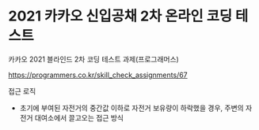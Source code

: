 # 2021 카카오 신입공채 2차 온라인 코딩 테스트

카카오 2021 블라인드 2차 코딩 테스트 과제(프로그래머스)

https://programmers.co.kr/skill_check_assignments/67



접근 로직 

- 초기에 부여된 자전거의 중간값 이하로 자전거 보유량이 하락했을 경우, 주변의 자전거 대여소에서 끌고오는 접근 방식

